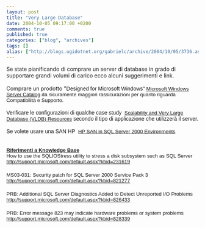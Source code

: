 ```yaml
---
layout: post
title: "Very Large Database"
date: 2004-10-05 09:17:00 +0200
comments: true
published: true
categories: ["blog", "archives"]
tags: []
alias: ["http://blogs.ugidotnet.org/gabrielc/archive/2004/10/05/3736.aspx"]
---
```


<!-- more -->

<div xmlns="http://www.w3.org/1999/xhtml">Se state pianificando di comprare un server di database in grado di supportare grandi volumi di carico ecco alcuni suggerimenti e link.</div>
<div xmlns="http://www.w3.org/1999/xhtml"> </div>
<div xmlns="http://www.w3.org/1999/xhtml">Comprare un prodotto "<font face="Arial">Designed for Microsoft Windows" <a title="http://www.microsoft.com/windows/catalog/server/" href="http://www.microsoft.com/windows/catalog/server/"><font style="FONT-SIZE: 10pt">Microsoft Windows Server Catalog</font></a><font style="FONT-SIZE: 10pt"> da sicuramente maggiori rassicurazioni per quanto riguarda Compatibilità e Supporto.</font></font></div>
<div xmlns="http://www.w3.org/1999/xhtml"><font face="Arial"></font> </div>
<div xmlns="http://www.w3.org/1999/xhtml"><font face="Arial">Verificare le configurazioni di qualche case study <font style="FONT-SIZE: 10pt"> </font><a title="http://www.microsoft.com/sql/techinfo/administration/2000/scalability.asp" href="http://www.microsoft.com/sql/techinfo/administration/2000/scalability.asp"><font style="FONT-SIZE: 10pt">Scalability and Very Large Database (VLDB) Resources</font></a> secondo il tipo di applicazione che utilizzerà il server.</font></div>
<div xmlns="http://www.w3.org/1999/xhtml"><font face="Arial"></font> </div>
<div xmlns="http://www.w3.org/1999/xhtml"><font face="Arial">Se volete usare una SAN HP <font style="FONT-SIZE: 10pt"> </font><a title="http://activeanswers.compaq.com/ActiveAnswers/Render/1,1027,5175-6-100-225-1,00.htm" href="http://activeanswers.compaq.com/ActiveAnswers/Render/1,1027,5175-6-100-225-1,00.htm"><font style="FONT-SIZE: 10pt">HP SAN in SQL Server 2000 Environments</font></a></font></div>
<div xmlns="http://www.w3.org/1999/xhtml"> </div>
<div xmlns="http://www.w3.org/1999/xhtml"> </div>
<div style="PADDING-RIGHT: 0cm; MARGIN-TOP: 0cm; PADDING-LEFT: 0cm; FONT-SIZE: 12pt; MARGIN-BOTTOM: 0pt" xmlns="http://www.w3.org/1999/xhtml"><u><font face="Arial" size="2"><span style="FONT-SIZE: 10pt"><strong>Riferimenti a Knowledge Base</strong></span></font></u></div>
<div style="PADDING-RIGHT: 0cm; MARGIN-TOP: 0cm; PADDING-LEFT: 0cm; FONT-SIZE: 12pt; MARGIN-BOTTOM: 0pt" xmlns="http://www.w3.org/1999/xhtml"><font face="Arial" size="2"><span style="FONT-SIZE: 10pt">How to use the SQLIOStress utility to stress a disk subsystem such as SQL Server</span></font></div>
<div style="PADDING-RIGHT: 0cm; MARGIN-TOP: 0cm; PADDING-LEFT: 0cm; FONT-SIZE: 12pt; MARGIN-BOTTOM: 0pt" xmlns="http://www.w3.org/1999/xhtml"><font face="Arial" size="2"><span style="FONT-SIZE: 10pt"><a title="http://support.microsoft.com/default.aspx?kbid=231619" href="http://support.microsoft.com/default.aspx?kbid=231619">http://support.microsoft.com/default.aspx?kbid=231619</a></span></font></div>
<div style="PADDING-RIGHT: 0cm; MARGIN-TOP: 0cm; PADDING-LEFT: 0cm; FONT-SIZE: 12pt; MARGIN-BOTTOM: 0pt" xmlns="http://www.w3.org/1999/xhtml"><font face="Arial" size="2"><span style="FONT-SIZE: 10pt"></span></font> </div>
<div style="PADDING-RIGHT: 0cm; MARGIN-TOP: 0cm; PADDING-LEFT: 0cm; FONT-SIZE: 12pt; MARGIN-BOTTOM: 0pt" xmlns="http://www.w3.org/1999/xhtml"><font face="Arial" size="2"><span style="FONT-SIZE: 10pt">MS03-031</span></font><font face="Arial" size="2"><span style="FONT-SIZE: 10pt">: Security patch for SQL Server 2000 Service Pack 3</span></font></div>
<div style="PADDING-RIGHT: 0cm; MARGIN-TOP: 0cm; PADDING-LEFT: 0cm; FONT-SIZE: 12pt; MARGIN-BOTTOM: 0pt" xmlns="http://www.w3.org/1999/xhtml"><font face="Arial" size="2"><span style="FONT-SIZE: 10pt"><a title="http://support.microsoft.com/default.aspx?kbid=821277" href="http://support.microsoft.com/default.aspx?kbid=821277">http://support.microsoft.com/default.aspx?kbid=821277</a></span></font></div>
<div style="PADDING-RIGHT: 0cm; MARGIN-TOP: 0cm; PADDING-LEFT: 0cm; FONT-SIZE: 12pt; MARGIN-BOTTOM: 0pt" xmlns="http://www.w3.org/1999/xhtml"><font face="Arial" size="2"><span style="FONT-SIZE: 10pt"></span></font> </div>
<div style="PADDING-RIGHT: 0cm; MARGIN-TOP: 0cm; PADDING-LEFT: 0cm; FONT-SIZE: 12pt; MARGIN-BOTTOM: 0pt" xmlns="http://www.w3.org/1999/xhtml"><font face="Arial" size="2"><span style="FONT-SIZE: 10pt">PRB: Additional SQL Server Diagnostics Added to Detect Unreported I/O Problems</span></font></div>
<div style="PADDING-RIGHT: 0cm; MARGIN-TOP: 0cm; PADDING-LEFT: 0cm; FONT-SIZE: 12pt; MARGIN-BOTTOM: 0pt" xmlns="http://www.w3.org/1999/xhtml"><font face="Arial" size="2"><span style="FONT-SIZE: 10pt"><a title="http://support.microsoft.com/default.aspx?kbid=826433" href="http://support.microsoft.com/default.aspx?kbid=826433">http://support.microsoft.com/default.aspx?kbid=826433</a></span></font></div>
<div style="PADDING-RIGHT: 0cm; MARGIN-TOP: 0cm; PADDING-LEFT: 0cm; FONT-SIZE: 12pt; MARGIN-BOTTOM: 0pt" xmlns="http://www.w3.org/1999/xhtml"><font face="Arial" size="2"><span style="FONT-SIZE: 10pt"></span></font> </div>
<div style="PADDING-RIGHT: 0cm; MARGIN-TOP: 0cm; PADDING-LEFT: 0cm; FONT-SIZE: 12pt; MARGIN-BOTTOM: 0pt" xmlns="http://www.w3.org/1999/xhtml"><font face="Arial" size="2"><span style="FONT-SIZE: 10pt">PRB: Error message 823 may indicate hardware problems or system problems</span></font></div>
<div style="PADDING-RIGHT: 0cm; MARGIN-TOP: 0cm; PADDING-LEFT: 0cm; FONT-SIZE: 12pt; MARGIN-BOTTOM: 0pt" xmlns="http://www.w3.org/1999/xhtml"><font face="Arial" size="2"><span style="FONT-SIZE: 10pt"><a title="http://support.microsoft.com/default.aspx?kbid=828339" href="http://support.microsoft.com/default.aspx?kbid=828339">http://support.microsoft.com/default.aspx?kbid=828339</a></span></font></div>
